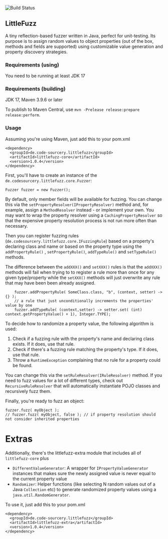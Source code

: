 
![Build Status](https://github.com/toby1984/LittleFuzz/actions/workflows/maven.yml/badge.svg)

## LittleFuzz

A tiny reflection-based fuzzer written in Java, perfect for unit-testing. Its purpose is to assign random 
values to object properties (out of the box, methods and fields are supported) 
using customizable value generation and property discovery strategies. 

### Requirements (using)

You need to be running at least JDK 17

### Requirements (building)

JDK 17, Maven 3.9.6 or later

To publish to Maven Central, use `mvn -Prelease release:prepare release:perform`.

### Usage

Assuming you're using Maven, just add this to your pom.xml

    <dependency>
      <groupId>de.code-sourcery.littlefuzz</groupId>
      <artifactId>littlefuzz-core</artifactId>
      <version>1.0.4</version>
    </dependency>

First, you'll have to create an instance of the `de.codesourcery.littlefuzz.core.Fuzzer`:

    Fuzzer fuzzer = new Fuzzer();

By default, only member fields will be available for fuzzing. You can change this via the `setPropertyResolver(IPropertyResolver)`
method and, for example, assign a `MethodResolver` instead - or implement your own. 
You may want to wrap the property resolver using a `CachingPropertyResolver` so that the expensive property resolution
process is not run more often than necessary.

Then you can register fuzzing rules (`de.codesourcery.littlefuzz.core.IFuzzingRule`) based on a property's 
declaring class and name or based on the property type using the `addPropertyRule()` , `setPropertyRule()`, 
`addTypeRule()` and `setTypeRule()` methods.

The difference between the `addXXX()` and `setXXX()` rules is that the `addXXX()` methods will fail when trying to
to register a rule more than once for any given type/property while the `setXXX()` methods will just overwrite any
rule that may have been been already assigned.

        fuzzer.addPropertyRule( SomeClass.class, "b", (context, setter) -> {} );
        // a rule that just unconditionally increments the properties' value by one
        fuzzer.addTypeRule( (context,setter) -> setter.set( (int) context.getPropertyValue() + 1), Integer.TYPE);

To decide how to randomize a property value, the following algorithm is used:

1. Check if a fuzzing rule with the property's name and declaring class exists. If it does, use that rule.
2. Check if there's a fuzzing rule matching the property's type. If it does, use that rule. 
3. Throw a `RuntimeException` complaining that no rule for a property could be found.

You can change this via the `setRuleResolver(IRuleResolver)` method. If you need to fuzz values for a lot of different types,
check out `RecursiveRuleResolver` that will automatically instantiate POJO classes and recursively fuzz them.

Finally, you're ready to fuzz an object:

    fuzzer.fuzz( myObject );
    // fuzzer.fuzz( myObject, false ); // if property resolution should not consider inherited properties

# Extras

Additionally, there's the littlefuzz-extra module that includes all of `littlefuzz-core` plus 

- `DifferentValueGenerator`: A wrapper for `IPropertyValueGenerator` instances that makes sure the newly assigned value is never equal to the current property value
- `Randomizer`: Helper functions (like selecting N random values out of a Java `Collection` etc) to generate randomized property values using a `java.util.RandomGenerator`.

To use it, just add this to your pom.xml

    <dependency>
      <groupId>de.code-sourcery.littlefuzz</groupId>
      <artifactId>littlefuzz-extra</artifactId>
      <version>1.0.4</version>
    </dependency>
 